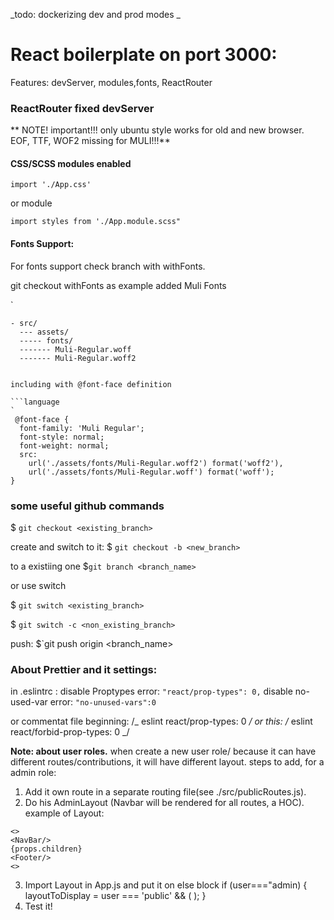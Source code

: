 _todo: dockerizing dev and prod modes
_

# React boilerplate on port 3000:

Features: devServer, modules,fonts, ReactRouter

### ReactRouter fixed devServer

**
NOTE! important!!!
only ubuntu style works for old and new browser.
EOF, TTF, WOF2 missing for MULI!!!**

#### CSS/SCSS modules enabled

`import './App.css'`

or module

`import styles from './App.module.scss"`

#### Fonts Support:

For fonts support check branch with withFonts.

git checkout withFonts
as example added Muli Fonts

`

````language
- src/
  --- assets/
  ----- fonts/
  ------- Muli-Regular.woff
  ------- Muli-Regular.woff2


including with @font-face definition

```language
`
 @font-face {
  font-family: 'Muli Regular';
  font-style: normal;
  font-weight: normal;
  src:
    url('./assets/fonts/Muli-Regular.woff2') format('woff2'),
    url('./assets/fonts/Muli-Regular.woff') format('woff');
}
````

### some useful github commands

\$ `git checkout <existing_branch>`

create and switch to it:
\$ `git checkout -b <new_branch>`

to a existiing one
\$`git branch <branch_name>`

or use switch

\$ `git switch <existing_branch>`

\$ `git switch -c <non_existing_branch>`

push: \$`git push origin <branch_name>

### About Prettier and it settings:

in .eslintrc :
disable Proptypes error:
`"react/prop-types": 0,`
disable no-used-var error:
`"no-unused-vars":0`

or commentat file beginning:
/_ eslint react/prop-types: 0 _/
or this:
/_ eslint react/forbid-prop-types: 0 _/

**Note: about user roles.**
when create a new user role/ because it can have different routes/contributions, it will have different layout.
steps to add, for a admin role:

1. Add it own route in a separate routing file(see ./src/publicRoutes.js).
2. Do his AdminLayout (Navbar will be rendered for all routes, a HOC). example of Layout:

```
<>
<NavBar/>
{props.children}
<Footer/>
<>
```

3. Import Layout in App.js and put it on else block
   if (user==="admin) {
   layoutToDisplay = user === 'public' && (
   <AdminLayout>
   <AdminRenderRoutes routes={ADMINROUTES} />
   </AdminLayout>
   );
   }
4. Test it!
